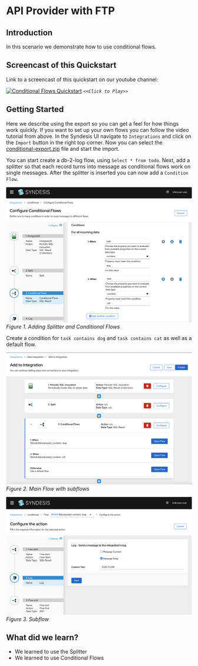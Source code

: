 # API Provider with FTP

## Introduction
In this scenario we demonstrate how to use conditional flows.

## Screencast of this Quickstart

Link to a screencast of this quickstart on our youtube channel:

[![Conditional Flows Quickstart](https://img.youtube.com/vi/QltvakZ1hGo/mq2.jpg)](https://youtu.be/gHA6sJM8x-8)
*`<<Click to Play>>`*


## Getting Started

Here we describe using the export so you can get a feel for how things work quickly. If you want to set up your own flows you can follow the video tutorial from above. In the Syndesis UI navigate to `Integrations` and click on the `Import` button in the right top corner. Now you can select the [conditional-export.zip](conditional-export.zip?raw=true) file and start the import. 

You can start create a db-2-log flow, using `Select * from todo`. Next, add a splitter so that each record turns into message as conditional flows work on single messages. After the splitter is inserted you can now add a `Condition Flow`.

![Adding Splitter and Conditional Flow](img/fig1-split-and-add-conditions.png)
*Figure 1. Adding Splitter and Conditional Flows*

Create a condition for `task contains dog` and `task contains cat` as well as a default flow.

![Main flow with conditional subflows](img/fig2-mainflow.png)
*Figure 2. Main Flow with subflows*

![Sub flow](img/fig3-subflow.png)
*Figure 3. Subflow*


## What did we learn?
* We learned to use the Splitter
* We learned to use Conditional Flows
